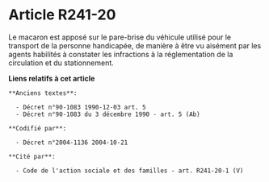 # Article R241-20

Le macaron est apposé sur le pare-brise du véhicule utilisé pour le transport de la personne handicapée, de manière à être vu
aisément par les agents habilités à constater les infractions à la réglementation de la circulation et du stationnement.

**Liens relatifs à cet article**

	**Anciens textes**:

	  - Décret n°90-1083 1990-12-03 art. 5
	  - Décret n°90-1083 du 3 décembre 1990 - art. 5 (Ab)

	**Codifié par**:

	  - Décret n°2004-1136 2004-10-21

	**Cité par**:

	  - Code de l'action sociale et des familles - art. R241-20-1 (V)
